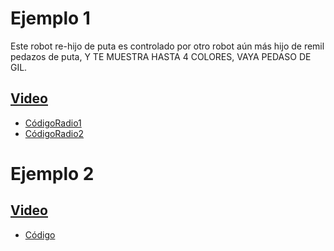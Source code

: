 # Ejemplo 1
Este robot re-hijo de puta es controlado por otro robot aún más hijo de remil pedazos de puta, Y TE MUESTRA HASTA 4 COLORES, VAYA PEDASO DE GIL.
## [Video](https://youtube.com/shorts/O4x1_YdIR9o?feature=share)
- [CódigoRadio1](microbit-Radio1.hex)
- [CódigoRadio2](microbit-Radio2.hex)
# Ejemplo 2

## [Video](https://www.youtube.com/shorts/SO06RnsOGdo)
- [Código](microbit-mandoo.hex)

